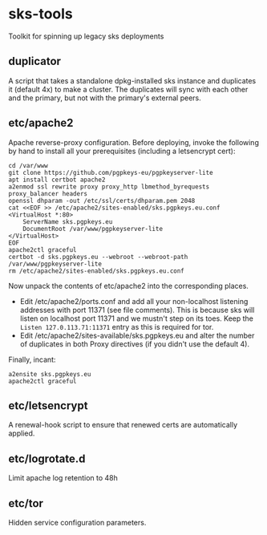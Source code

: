 # sks-tools
Toolkit for spinning up legacy sks deployments

## duplicator

A script that takes a standalone dpkg-installed sks instance and duplicates it (default 4x) to make a cluster.
The duplicates will sync with each other and the primary, but not with the primary's external peers.

## etc/apache2

Apache reverse-proxy configuration.
Before deploying, invoke the following by hand to install all your prerequisites (including a letsencrypt cert):

```
cd /var/www
git clone https://github.com/pgpkeys-eu/pgpkeyserver-lite
apt install certbot apache2
a2enmod ssl rewrite proxy proxy_http lbmethod_byrequests proxy_balancer headers
openssl dhparam -out /etc/ssl/certs/dhparam.pem 2048
cat <<EOF >> /etc/apache2/sites-enabled/sks.pgpkeys.eu.conf
<VirtualHost *:80>
	ServerName sks.pgpkeys.eu
	DocumentRoot /var/www/pgpkeyserver-lite
</VirtualHost>
EOF
apache2ctl graceful
certbot -d sks.pgpkeys.eu --webroot --webroot-path /var/www/pgpkeyserver-lite
rm /etc/apache2/sites-enabled/sks.pgpkeys.eu.conf
```

Now unpack the contents of etc/apache2 into the corresponding places.
* Edit /etc/apache2/ports.conf and add all your non-localhost listening addresses with port 11371 (see file comments).
  This is because sks will listen on localhost port 11371 and we mustn't step on its toes.
  Keep the `Listen 127.0.113.71:11371` entry as this is required for tor.
* Edit /etc/apache2/sites-available/sks.pgpkeys.eu and alter the number of duplicates in both Proxy directives (if you didn't use the default 4).

Finally, incant:

```
a2ensite sks.pgpkeys.eu
apache2ctl graceful
```

## etc/letsencrypt

A renewal-hook script to ensure that renewed certs are automatically applied.

## etc/logrotate.d

Limit apache log retention to 48h

## etc/tor

Hidden service configuration parameters.
